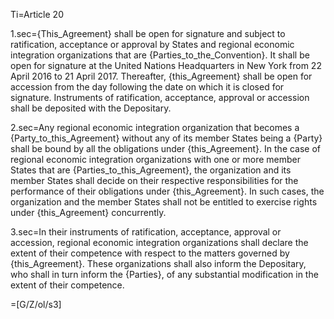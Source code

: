 Ti=Article 20

1.sec={This_Agreement} shall be open for signature and subject to ratification, acceptance or approval by States and regional economic integration organizations that are {Parties_to_the_Convention}. It shall be open for signature at the United Nations Headquarters in New York from 22 April 2016 to 21 April 2017. Thereafter, {this_Agreement} shall be open for accession from the day following the date on which it is closed for signature. Instruments of ratification, acceptance, approval or accession shall be deposited with the Depositary.

2.sec=Any regional economic integration organization that becomes a {Party_to_this_Agreement} without any of its member States being a {Party} shall be bound by all the obligations under {this_Agreement}. In the case of regional economic integration organizations with one or more member States that are {Parties_to_this_Agreement}, the organization and its member States shall decide on their respective responsibilities for the performance of their obligations under {this_Agreement}. In such cases, the organization and the member States shall not be entitled to exercise rights under {this_Agreement} concurrently.

3.sec=In their instruments of ratification, acceptance, approval or accession, regional economic integration organizations shall declare the extent of their competence with respect to the matters governed by {this_Agreement}. These organizations shall also inform the Depositary, who shall in turn inform the {Parties}, of any substantial modification in the extent of their competence.

=[G/Z/ol/s3]

